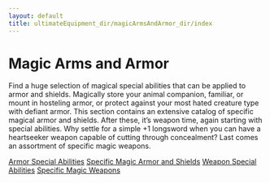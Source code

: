 ```yaml
---
layout: default
title: ultimateEquipment_dir/magicArmsAndArmor_dir/index
---
```

# Magic Arms and Armor

Find a huge selection of magical special abilities that can be applied to armor and shields. Magically store your animal companion, familiar, or mount in hosteling armor, or protect against your most hated creature type with defiant armor. This section contains an extensive catalog of specific magical armor and shields. After these, it’s weapon time, again starting with special abilities. Why settle for a simple +1 longsword when you can have a heartseeker weapon capable of cutting through concealment? Last comes an assortment of specific magic weapons.

[Armor Special Abilities](../../ultimateEquipment_dir/magicArmsAndArmor_dir/armorSpecialAbilities) [Specific Magic Armor and Shields](../../ultimateEquipment_dir/magicArmsAndArmor_dir/specificMagicArmorShields) [Weapon Special Abilities](../../ultimateEquipment_dir/magicArmsAndArmor_dir/weaponSpecialAbilities) [Specific Magic Weapons](../../ultimateEquipment_dir/magicArmsAndArmor_dir/specificMagicWeapons)

